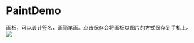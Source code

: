 # PaintDemo
画板，可以设计签名，画简笔画。点击保存会将画板以图片的方式保存到手机上。
![](https://github.com/shuguoli68/PaintDemo/Screenshot_2018-08-03-16-56-38-824_cn.sharelink.paintdemo.png)
